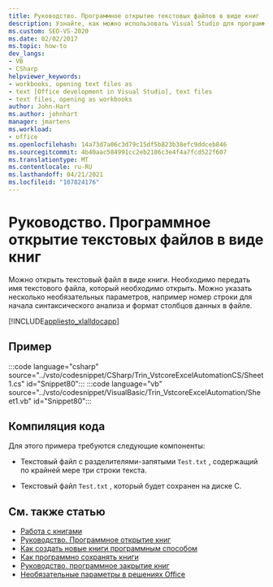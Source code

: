 ```yaml
---
title: Руководство. Программное открытие текстовых файлов в виде книг
description: Узнайте, как можно использовать Visual Studio для программного открытия текстового файла в виде книги Microsoft Excel.
ms.custom: SEO-VS-2020
ms.date: 02/02/2017
ms.topic: how-to
dev_langs:
- VB
- CSharp
helpviewer_keywords:
- workbooks, opening text files as
- text [Office development in Visual Studio], text files
- text files, opening as workbooks
author: John-Hart
ms.author: johnhart
manager: jmartens
ms.workload:
- office
ms.openlocfilehash: 14a73d7a06c3d79c15df5b823b38efc9ddceb846
ms.sourcegitcommit: 4b40aac584991cc2eb2186c3e4f4a7fcd522f607
ms.translationtype: MT
ms.contentlocale: ru-RU
ms.lasthandoff: 04/21/2021
ms.locfileid: "107824176"
---
```

# <a name="how-to-programmatically-open-text-files-as-workbooks"></a>Руководство. Программное открытие текстовых файлов в виде книг
  Можно открыть текстовый файл в виде книги. Необходимо передать имя текстового файла, который необходимо открыть. Можно указать несколько необязательных параметров, например номер строки для начала синтаксического анализа и формат столбцов данных в файле.

 [!INCLUDE[appliesto_xlalldocapp](../vsto/includes/appliesto-xlalldocapp-md.md)]

## <a name="example"></a>Пример
 :::code language="csharp" source="../vsto/codesnippet/CSharp/Trin_VstcoreExcelAutomationCS/Sheet1.cs" id="Snippet80":::
 :::code language="vb" source="../vsto/codesnippet/VisualBasic/Trin_VstcoreExcelAutomation/Sheet1.vb" id="Snippet80":::

## <a name="compile-the-code"></a>Компиляция кода
 Для этого примера требуются следующие компоненты:

- Текстовый файл с разделителями-запятыми `Test.txt` , содержащий по крайней мере три строки текста.

- Текстовый файл `Test.txt` , который будет сохранен на диске C.

## <a name="see-also"></a>См. также статью
- [Работа с книгами](../vsto/working-with-workbooks.md)
- [Руководство. Программное открытие книг](../vsto/how-to-programmatically-open-workbooks.md)
- [Как создать новые книги программным способом](../vsto/how-to-programmatically-create-new-workbooks.md)
- [Как программно сохранять книги](../vsto/how-to-programmatically-save-workbooks.md)
- [Руководство. программное закрытие книг](../vsto/how-to-programmatically-close-workbooks.md)
- [Необязательные параметры в решениях Office](../vsto/optional-parameters-in-office-solutions.md)
